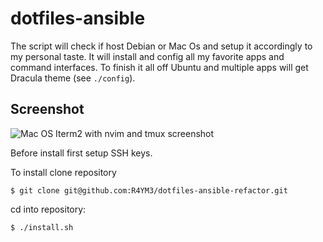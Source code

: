# dotfiles-ansible

The script will check if host Debian or Mac Os and setup it accordingly to my personal taste.
It will install and config all my favorite apps and command interfaces. To finish it all off Ubuntu and multiple apps will get Dracula theme (see `./config`).

## Screenshot
![Mac OS Iterm2 with nvim and tmux screenshot](https://raw.githubusercontent.com/R4YM3/dotfiles-ansible-refactor/main/screenshot.png)

Before install first setup SSH keys.

To install clone  repository
```
$ git clone git@github.com:R4YM3/dotfiles-ansible-refactor.git
```
cd into repository:
```
$ ./install.sh
```


